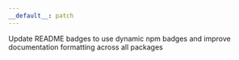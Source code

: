 ```yaml
---
__default__: patch
---
```


Update README badges to use dynamic npm badges and improve documentation formatting across all packages
